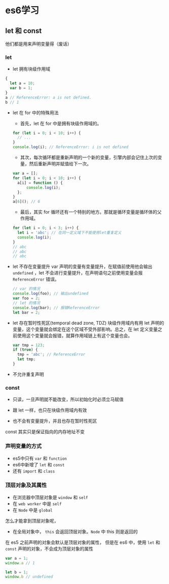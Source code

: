 # es6学习

## let 和 const

他们都是用来声明变量得（废话）

### let

- let 拥有块级作用域
```js
{
  let a = 10;
  var b = 1;
}
a // ReferenceError: a is not defined.
b // 1
```
- let 在 for 中的特殊用法
    - 首先，let 在 for 中是拥有块级作用域的。
    ```js
    for (let i = 0; i < 10; i++) {
      // ...
    }
    console.log(i); // ReferenceError: i is not defined
    ```
    - 其次，每次循环都是重新声明的一个新的变量，引擎内部会记住上次的变量，然后重新声明并赋值给下一次。
    ``` js
    var a = [];
    for (let i = 0; i < 10; i++) {
      a[i] = function () {
          console.log(i);
      };
    }
    a[6](); // 6
    ```
    - 最后，其实 for 循环还有一个特别的地方。那就是循环变量是循环体的父作用域。
    ```js
    for (let i = 0; i < 3; i++) {
      let i = 'abc'; // 在同一定义域下不能使用let重复定义
      console.log(i);
    }
    // abc
    // abc
    // abc
    ```

- let 不存在变量提升
  var 声明的变量有变量提升，在赋值前使用他会输出 `undefined` ，let 不会进行变量提升，在声明语句之前使用变量会报 `ReferenceError` 错误。
  ```js
  // var 的情况
  console.log(foo); // 输出undefined
  var foo = 2;
  // let 的情况
  console.log(bar); // 报错ReferenceError
  let bar = 2;
  ```

- let 存在暂时性死区(temporal dead zone, TDZ)
  块级作用域内有用 let 声明的变量，这个变量就会绑定在这个区域不受外部影响。总之，在 let 定义变量之前使用这个变量就会报错，就算作用域链上有这个变量也会。
  ```js
  var tmp = 123;
  if (true) {
    tmp = 'abc'; // ReferenceError
    let tmp;
  }
  ```
- 不允许重复声明


### const
- 只读，一旦声明就不能改变，所以初始化时必须立马赋值

- 跟 let 一样，也只在块级作用域内有效

- 也不会有变量提升，并且也存在暂时性死区

const 其实只是保证指向的内存地址不变


### 声明变量的方式

- es5中只有 `var` 和 `function`
- es6中新增了 `let` 和 `const`
- 还有 `import` 和 `class`


### 顶层对象及其属性
- 在浏览器中顶层对象是 `window` 和 `self`
- 在 `web worker` 中是 `self`
- 在 `Node` 中是 `global`

怎么才能拿到顶层对象呢，
  - 在全局对象中， `this` 会返回顶层对象。`Node` 中 this 则是返回的

在 es5 之前声明的对象会默认是顶层对象的属性， 但是在 es6 中，使用 `let` 和 `const` 声明的对象，不会成为顶层对象的属性
```js
var a = 1;
window.a // 1

let b = 1;
window.b // undefined
```


